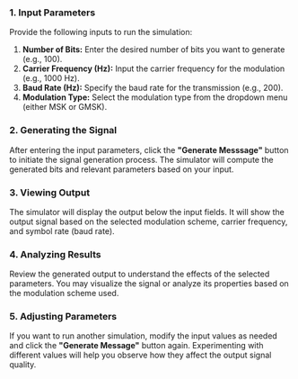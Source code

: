 <!DOCTYPE html>
<html lang="en">
<head>
</head>
<body>
    <h3>1. Input Parameters</h3>
    <p>Provide the following inputs to run the simulation:</p>
    <ol>
        <li><strong>Number of Bits:</strong> Enter the desired number of bits you want to generate (e.g., 100).</li>
        <li><strong>Carrier Frequency (Hz):</strong> Input the carrier frequency for the modulation (e.g., 1000 Hz).</li>
        <li><strong>Baud Rate (Hz):</strong> Specify the baud rate for the transmission (e.g., 200).</li>
        <li><strong>Modulation Type:</strong> Select the modulation type from the dropdown menu (either MSK or GMSK).</li>
    </ol>
    <h3>2. Generating the Signal</h3>
    <p>After entering the input parameters, click the <strong>"Generate Messsage"</strong> button to initiate the signal generation process. The simulator will compute the generated bits and relevant parameters based on your input.</p>
    <h3>3. Viewing Output</h3>
	<p>The simulator will display the output below the input fields. It will show the output signal based on the selected modulation scheme, carrier frequency, and symbol rate (baud rate).</p>
    <h3>4. Analyzing Results</h3>
    <p>Review the generated output to understand the effects of the selected parameters. You may visualize the signal or analyze its properties based on the modulation scheme used.</p>
    <h3>5. Adjusting Parameters</h3>
    <p>If you want to run another simulation, modify the input values as needed and click the <strong>"Generate Message"</strong> button again. Experimenting with different values will help you observe how they affect the output signal quality.</p>
</body>
</html>
